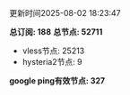 更新时间2025-08-02 18:23:47

**总订阅: 188**
**总节点: 52711**
- vless节点: 25213
- hysteria2节点: 9

**google ping有效节点: 327**
